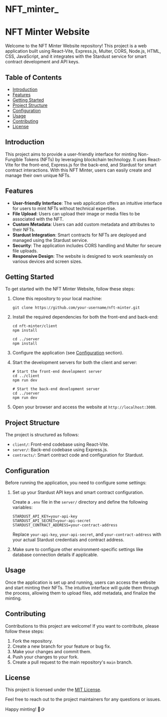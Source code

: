 # NFT_minter_

# NFT Minter Website

Welcome to the NFT Minter Website repository! This project is a web application built using React-Vite, Express.js, Multer, CORS, Node.js, HTML, CSS, JavaScript, and it integrates with the Stardust service for smart contract development and API keys.

## Table of Contents

- [Introduction](#introduction)
- [Features](#features)
- [Getting Started](#getting-started)
- [Project Structure](#project-structure)
- [Configuration](#configuration)
- [Usage](#usage)
- [Contributing](#contributing)
- [License](#license)

## Introduction

This project aims to provide a user-friendly interface for minting Non-Fungible Tokens (NFTs) by leveraging blockchain technology. It uses React-Vite for the front-end, Express.js for the back-end, and Stardust for smart contract interactions. With this NFT Minter, users can easily create and manage their own unique NFTs.

## Features

- **User-friendly Interface**: The web application offers an intuitive interface for users to mint NFTs without technical expertise.
- **File Upload**: Users can upload their image or media files to be associated with the NFT.
- **Custom Metadata**: Users can add custom metadata and attributes to their NFTs.
- **Stardust Integration**: Smart contracts for NFTs are deployed and managed using the Stardust service.
- **Security**: The application includes CORS handling and Multer for secure file uploads.
- **Responsive Design**: The website is designed to work seamlessly on various devices and screen sizes.

## Getting Started

To get started with the NFT Minter Website, follow these steps:

1. Clone this repository to your local machine:

   ```
   git clone https://github.com/your-username/nft-minter.git
   ```

2. Install the required dependencies for both the front-end and back-end:

   ```
   cd nft-minter/client
   npm install

   cd ../server
   npm install
   ```

3. Configure the application (see [Configuration](#configuration) section).

4. Start the development servers for both the client and server:

   ```
   # Start the front-end development server
   cd ../client
   npm run dev

   # Start the back-end development server
   cd ../server
   npm run dev
   ```

5. Open your browser and access the website at `http://localhost:3000`.

## Project Structure

The project is structured as follows:

- `client/`: Front-end codebase using React-Vite.
- `server/`: Back-end codebase using Express.js.
- `contracts/`: Smart contract code and configuration for Stardust.

## Configuration

Before running the application, you need to configure some settings:

1. Set up your Stardust API keys and smart contract configuration.

   Create a `.env` file in the `server/` directory and define the following variables:

   ```env
   STARDUST_API_KEY=your-api-key
   STARDUST_API_SECRET=your-api-secret
   STARDUST_CONTRACT_ADDRESS=your-contract-address
   ```

   Replace `your-api-key`, `your-api-secret`, and `your-contract-address` with your actual Stardust credentials and contract address.

2. Make sure to configure other environment-specific settings like database connection details if applicable.

## Usage

Once the application is set up and running, users can access the website and start minting their NFTs. The intuitive interface will guide them through the process, allowing them to upload files, add metadata, and finalize the minting.

## Contributing

Contributions to this project are welcome! If you want to contribute, please follow these steps:

1. Fork the repository.
2. Create a new branch for your feature or bug fix.
3. Make your changes and commit them.
4. Push your changes to your fork.
5. Create a pull request to the main repository's `main` branch.

## License

This project is licensed under the [MIT License](LICENSE).

Feel free to reach out to the project maintainers for any questions or issues.

Happy minting! 🚀🪙
